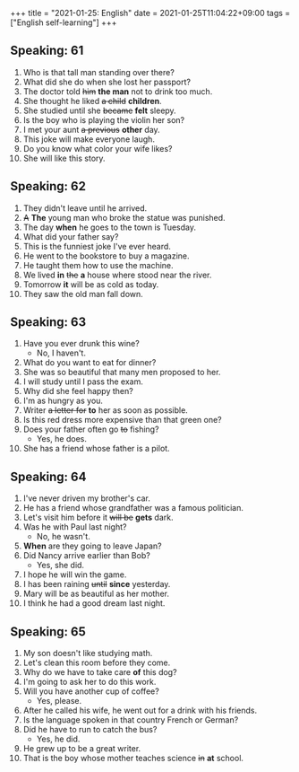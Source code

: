 +++
title =  "2021-01-25: English"
date = 2021-01-25T11:04:22+09:00
tags = ["English self-learning"]
+++

## Speaking: 61

1. Who is that tall man standing over there?
2. What did she do when she lost her passport?
3. The doctor told ~~him~~ **the man** not to drink too much.
4. She thought he liked ~~a child~~ **children**.
5. She studied until she ~~became~~ **felt** sleepy.
6. Is the boy who is playing the violin her son?
7. I met your aunt ~~a previous~~ **other** day.
8. This joke will make everyone laugh.
9. Do you know what color your wife likes?
10. She will like this story.

## Speaking: 62

1. They didn't leave until he arrived.
2. ~~A~~ **The** young man who broke the statue was punished.
3. The day **when** he goes to the town is Tuesday.
4. What did your father say?
5. This is the funniest joke I've ever heard.
6. He went to the bookstore to buy a magazine.
7. He taught them how to use the machine.
8. We lived **in** ~~the~~ **a** house where stood near the river. 
9. Tomorrow **it** will be as cold as today.
10. They saw the old man fall down.

## Speaking: 63

1. Have you ever drunk this wine?
    - No, I haven't.
2. What do you want to eat for dinner?
3. She was so beautiful that many men proposed to her.
4. I will study until I pass the exam.
5. Why did she feel happy then?
6. I'm as hungry as you.
7. Writer ~~a letter for~~ **to** her as soon as possible.
8. Is this red dress more expensive than that green one?
9. Does your father often go ~~to~~ fishing?
    - Yes, he does.
10. She has a friend whose father is a pilot.

## Speaking: 64

1. I've never driven my brother's car.
2. He has a friend whose grandfather was a famous politician.
3. Let's visit him before it ~~will be~~ **gets** dark.
4. Was he with Paul last night?
    - No, he wasn't.
5. **When** are they going to leave Japan?
6. Did Nancy arrive earlier than Bob?
    - Yes, she did.
7. I hope he will win the game.
8. I has been raining ~~until~~ **since** yesterday.
9. Mary will be as beautiful as her mother.
10. I think he had a good dream last night.

## Speaking: 65

1. My son doesn't like studying math.
2. Let's clean this room before they come.
3. Why do we have to take care **of** this dog?
4. I'm going to ask her to do this work.
5. Will you have another cup of coffee?
    - Yes, please.
6. After he called his wife, he went out for a drink with his friends.
7. Is the language spoken in that country French or German?
8. Did he have to run to catch the bus?
    - Yes, he did.
9. He grew up to be a great writer.
10. That is the boy whose mother teaches science ~~in~~ **at** school.

